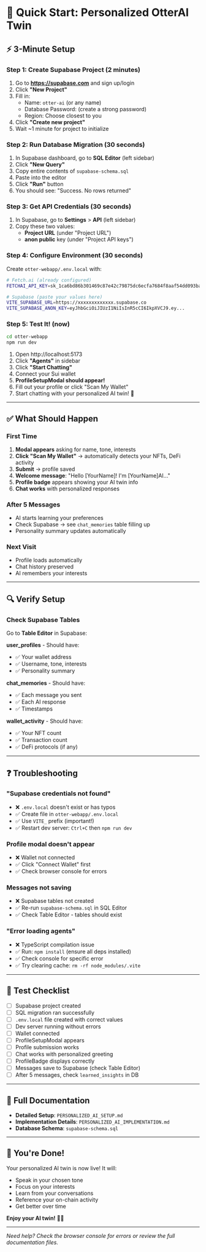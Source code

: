 # 🚀 Quick Start: Personalized OtterAI Twin

## ⚡ 3-Minute Setup

### Step 1: Create Supabase Project (2 minutes)

1. Go to **https://supabase.com** and sign up/login
2. Click **"New Project"**
3. Fill in:
   - Name: `otter-ai` (or any name)
   - Database Password: (create a strong password)
   - Region: Choose closest to you
4. Click **"Create new project"**
5. Wait ~1 minute for project to initialize

### Step 2: Run Database Migration (30 seconds)

1. In Supabase dashboard, go to **SQL Editor** (left sidebar)
2. Click **"New Query"**
3. Copy entire contents of `supabase-schema.sql`
4. Paste into the editor
5. Click **"Run"** button
6. You should see: "Success. No rows returned"

### Step 3: Get API Credentials (30 seconds)

1. In Supabase, go to **Settings** > **API** (left sidebar)
2. Copy these two values:
   - **Project URL** (under "Project URL")
   - **anon public** key (under "Project API keys")

### Step 4: Configure Environment (30 seconds)

Create `otter-webapp/.env.local` with:

```bash
# Fetch.ai (already configured)
FETCHAI_API_KEY=sk_1ca6bd86b301469c87e42c79875dc6ecfa7684f8aaf54dd093bab30c619051a7

# Supabase (paste your values here)
VITE_SUPABASE_URL=https://xxxxxxxxxxxxx.supabase.co
VITE_SUPABASE_ANON_KEY=eyJhbGciOiJIUzI1NiIsInR5cCI6IkpXVCJ9.ey...
```

### Step 5: Test It! (now)

```bash
cd otter-webapp
npm run dev
```

1. Open http://localhost:5173
2. Click **"Agents"** in sidebar
3. Click **"Start Chatting"**
4. Connect your Sui wallet
5. **ProfileSetupModal should appear!**
6. Fill out your profile or click "Scan My Wallet"
7. Start chatting with your personalized AI twin! 🎉

---

## ✅ What Should Happen

### First Time

1. **Modal appears** asking for name, tone, interests
2. **Click "Scan My Wallet"** → automatically detects your NFTs, DeFi activity
3. **Submit** → profile saved
4. **Welcome message**: "Hello [YourName]! I'm [YourName]AI..."
5. **Profile badge** appears showing your AI twin info
6. **Chat works** with personalized responses

### After 5 Messages

- AI starts learning your preferences
- Check Supabase → see `chat_memories` table filling up
- Personality summary updates automatically

### Next Visit

- Profile loads automatically
- Chat history preserved
- AI remembers your interests

---

## 🔍 Verify Setup

### Check Supabase Tables

Go to **Table Editor** in Supabase:

**user_profiles** - Should have:
- ✅ Your wallet address
- ✅ Username, tone, interests
- ✅ Personality summary

**chat_memories** - Should have:
- ✅ Each message you sent
- ✅ Each AI response
- ✅ Timestamps

**wallet_activity** - Should have:
- ✅ Your NFT count
- ✅ Transaction count
- ✅ DeFi protocols (if any)

---

## ❓ Troubleshooting

### "Supabase credentials not found"
- ❌ `.env.local` doesn't exist or has typos
- ✅ Create file in `otter-webapp/.env.local`
- ✅ Use `VITE_` prefix (important!)
- ✅ Restart dev server: `Ctrl+C` then `npm run dev`

### Profile modal doesn't appear
- ❌ Wallet not connected
- ✅ Click "Connect Wallet" first
- ✅ Check browser console for errors

### Messages not saving
- ❌ Supabase tables not created
- ✅ Re-run `supabase-schema.sql` in SQL Editor
- ✅ Check Table Editor - tables should exist

### "Error loading agents"
- ❌ TypeScript compilation issue
- ✅ Run: `npm install` (ensure all deps installed)
- ✅ Check console for specific error
- ✅ Try clearing cache: `rm -rf node_modules/.vite`

---

## 🎯 Test Checklist

- [ ] Supabase project created
- [ ] SQL migration ran successfully
- [ ] `.env.local` file created with correct values
- [ ] Dev server running without errors
- [ ] Wallet connected
- [ ] ProfileSetupModal appears
- [ ] Profile submission works
- [ ] Chat works with personalized greeting
- [ ] ProfileBadge displays correctly
- [ ] Messages save to Supabase (check Table Editor)
- [ ] After 5 messages, check `learned_insights` in DB

---

## 📖 Full Documentation

- **Detailed Setup**: `PERSONALIZED_AI_SETUP.md`
- **Implementation Details**: `PERSONALIZED_AI_IMPLEMENTATION.md`
- **Database Schema**: `supabase-schema.sql`

---

## 🎉 You're Done!

Your personalized AI twin is now live! It will:
- Speak in your chosen tone
- Focus on your interests
- Learn from your conversations
- Reference your on-chain activity
- Get better over time

**Enjoy your AI twin!** 🚀✨

---

*Need help? Check the browser console for errors or review the full documentation files.*


